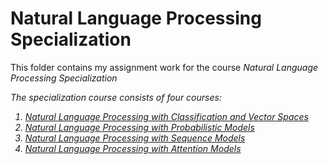# Natural Language Processing Specialization
This folder contains my assignment work for the course <i>Natural Language Processing Specialization<i/>

The specialization course consists of four courses:

  1. [Natural Language Processing with Classification and Vector Spaces](https://github.com/dheerajnbhat/deeplearning.ai-courses/tree/master/Natural%20Language%20Processing/Course%201%20-%20Natural%20Language%20Processing%20with%20Classification%20and%20Vector%20Spaces) 
  2. [Natural Language Processing with Probabilistic Models](https://github.com/dheerajnbhat/deeplearning.ai-courses/tree/master/Natural%20Language%20Processing/Course%202%20-%20Natural%20Language%20Processing%20with%20Probabilistic%20Models)
  3. [Natural Language Processing with Sequence Models](https://github.com/dheerajnbhat/deeplearning.ai-courses/tree/master/Natural%20Language%20Processing/Course%203%20-%20Natural%20Language%20Processing%20with%20Sequence%20Models)
  4. [Natural Language Processing with Attention Models](https://github.com/dheerajnbhat/deeplearning.ai-courses/tree/master/Natural%20Language%20Processing/Course%204%20-%20Natural%20Language%20Processing%20with%20attention%20models)